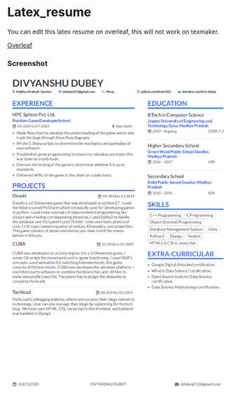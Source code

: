 # Latex_resume
You can edit this latex resume on overleaf, this will not work on texmaker.

<a href="https://www.overleaf.com/9523961519bdvcshsnwzfd">Overleaf</a>

### Screenshot

![](/Resume.PNG)
